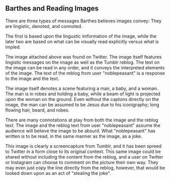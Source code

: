 # <h2> Barthes and Reading Images 

<p>There are three types of messages Barthes believes images convey:  
They are lingistic, denoted, and connoted. </p>

<p> The first is based upon the lingustic imformation of the image,  
while the later two are based on what can be visually read explicitly  
versus what is impled. </p>

<p> The image attached above was found on Twitter. The image  
itself features lingistic messages on the image as well as   
the Tumblr reblog. The text on the image can be read in any  
order, and it conveys the interpreted elements of the image.  
The text of the reblog from user "noblepeasant" is a   
response to the image and the text. </p>

<p> The image itself denotes a scene featuring a man, a baby, and a woman.  
The man is in robes and holding a baby, while a beam of light is projected upon  
the woman on the ground. Even without the captons directly on the image,   
the man can be assumed to be Jesus due to his iconigraphy; long flowing hair, beard,  
and robes. </p>

<p> There are many connotations at play from both the image and the reblog text.   
The image and the reblog text from user "noblepeasant" assume the   
audience will believe the image to be absurd. What "noblepeasant" has written  
is to be read, in the same manner as the image, as a joke. </p>

<p> This image is clearly a screencapture from Tumblr, and it has been  
spreed to Twitter in a form close to its original context. This same image  
could be shared without including the content from the reblog, and a user  
on Twitter or Instagram can choose to comment on the picture their own way.  
They may even just copy the line directly from the reblog, however,  
that would be looked down upon as an act of "stealing the joke". </p>
